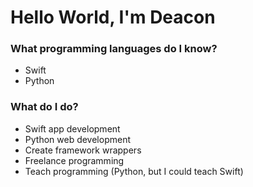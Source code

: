 # Hello World, I'm Deacon

### What programming languages do I know?
  - Swift
  - Python

### What do I do?
  - Swift app development
  - Python web development
  - Create framework wrappers
  - Freelance programming
  - Teach programming (Python, but I could teach Swift)
